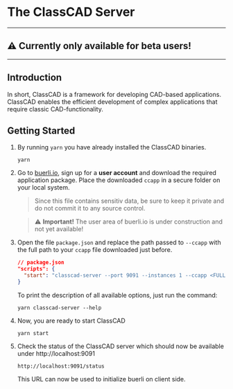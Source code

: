 # The ClassCAD Server

---

## ⚠️ Currently only available for beta users!

---

## Introduction

In short, ClassCAD is a framework for developing CAD-based applications. ClassCAD enables the efficient development of complex applications that require classic CAD-functionality.

## Getting Started

1. By running `yarn` you have already installed the ClassCAD binaries.

   ```
   yarn
   ```

1. Go to [buerli.io](https://buerli.io), sign up for a **user account** and download the required application package. Place the downloaded `ccapp` in a secure folder on your local system.

   > Since this file contains sensitiv data, be sure to keep it private and do not commit it to any source control.

   > ⚠️ **Important!** The user area of buerli.io is under construction and not yet available!

1. Open the file `package.json` and replace the path passed to `--ccapp` with the full path to your `ccapp` file downloaded just before.

   ```json
   // package.json
   "scripts": {
     "start": "classcad-server --port 9091 --instances 1 --ccapp <FULL PATH TO CCAPP FILE>"
   }
   ```

   To print the description of all available options, just run the command:

   ```
   yarn classcad-server --help
   ```

1. Now, you are ready to start ClassCAD

   ```
   yarn start
   ```
   
1. Check the status of the ClassCAD server which should now be available under http://localhost:9091
   ```
   http://localhost:9091/status
   ```
   This URL can now be used to initialize buerli on client side.
